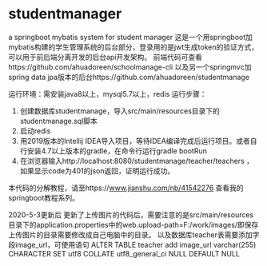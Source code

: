 # studentmanager
a springboot mybatis system for student manager
这是一个用springboot加mybatis构建的学生管理系统的后台部分，登录用的是jwt生成token的验证方式，可以用于前后端分离开发的后台api开发架构。 
前端代码可查看https://github.com/ahuadoreen/schoolmanage-cli 
以及另一个springmvc加spring data jpa版本的后台https://github.com/ahuadoreen/studentmanage

运行环境：需安装java8以上，mysql5.7以上，redis
运行步骤：
1. 创建数据库studentmanage，导入src/main/resources目录下的studentmanage.sql脚本
2. 启动redis
3. 用2019版本的Intellij IDEA导入项目，等待IDEA编译完成后运行项目。或者自行安装4.7以上版本的gradle，在命令行运行gradle bootRun
4. 在浏览器输入http://localhost:8080/studentmanage/teacher/teachers ，如果显示code为401的json返回，证明运行成功。

本代码的分解教程，请至https://www.jianshu.com/nb/41542276 查看我的springboot教程系列。

2020-5-3更新后
更新了上传图片的代码后，需要注意的是src/main/resources目录下的application.properties中的web.upload-path=F:/work/images/即保存上传图片的目录需要修改成自己电脑中的目录。
以及数据库teacher表需要添加字段image_url，可使用语句
ALTER TABLE teacher add image_url varchar(255) CHARACTER SET utf8 COLLATE utf8_general_ci NULL DEFAULT NULL
